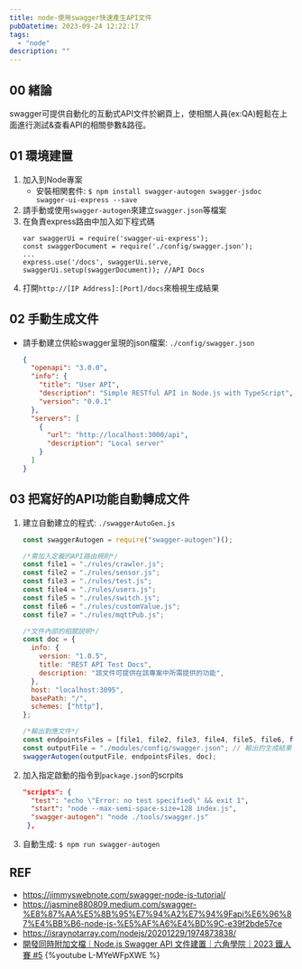```yaml
---
title: node-使用swagger快速產生API文件
pubDatetime: 2023-09-24 12:22:17
tags:
  - "node"
description: ""
---
```


## 00 緒論

swagger可提供自動化的互動式API文件於網頁上，使相關人員(ex:QA)輕鬆在上面進行測試&查看API的相關參數&路徑。

<!--more-->

## 01 環境建置

1. 加入到Node專案
   - 安裝相関套件:
     `$ npm install swagger-autogen swagger-jsdoc swagger-ui-express --save`
2. 請手動或使用`swagger-autogen`來建立`swagger.json`等檔案
3. 在負責express路由中加入如下程式碼
   ```javascript=
   var swaggerUi = require('swagger-ui-express');
   const swaggerDocument = require('./config/swagger.json');
   ...
   express.use('/docs', swaggerUi.serve, swaggerUi.setup(swaggerDocument)); //API Docs
   ```
4. 打開`http://[IP Address]:[Port]/docs`來檢視生成結果

## 02 手動生成文件

- 請手動建立供給swagger呈現的json檔案: `./config/swagger.json`
  ```json
  {
    "openapi": "3.0.0",
    "info": {
      "title": "User API",
      "description": "Simple RESTful API in Node.js with TypeScript",
      "version": "0.0.1"
    },
    "servers": [
      {
        "url": "http://localhost:3000/api",
        "description": "Local server"
      }
    ]
  }
  ```

## 03 把寫好的API功能自動轉成文件

1. 建立自動建立的程式: `./swaggerAutoGen.js`

   ```javascript
   const swaggerAutogen = require("swagger-autogen")();

   /*需加入定義的API路由規則*/
   const file1 = "./rules/crawler.js";
   const file2 = "./rules/sensor.js";
   const file3 = "./rules/test.js";
   const file4 = "./rules/users.js";
   const file5 = "./rules/switch.js";
   const file6 = "./rules/customValue.js";
   const file7 = "./rules/mqttPub.js";

   /*文件內部的相關說明*/
   const doc = {
     info: {
       version: "1.0.5",
       title: "REST API Test Docs",
       description: "該文件可提供在該專案中所需提供的功能",
     },
     host: "localhost:3095",
     basePath: "/",
     schemes: ["http"],
   };

   /*輸出對應文件*/
   const endpointsFiles = [file1, file2, file3, file4, file5, file6, file7];
   const outputFile = "./modules/config/swagger.json"; // 輸出的生成結果
   swaggerAutogen(outputFile, endpointsFiles, doc);
   ```

2. 加入指定啟動的指令到`package.json`的scrpits
   ```json
   "scripts": {
     "test": "echo \"Error: no test specified\" && exit 1",
     "start": "node --max-semi-space-size=128 index.js",
     "swagger-autogen": "node ./tools/swagger.js"
    },
   ```
3. 自動生成: `$ npm run swagger-autogen`

## REF

- https://jimmyswebnote.com/swagger-node-js-tutorial/
- https://jasmine880809.medium.com/swagger-%E8%87%AA%E5%8B%95%E7%94%A2%E7%94%9Fapi%E6%96%87%E4%BB%B6-node-js-%E5%AF%A6%E4%BD%9C-e39f2bde57ce
- https://israynotarray.com/nodejs/20201229/1974873838/
- [開發同時附加文檔｜Node.js Swagger API 文件建置｜六角學院｜2023 鐵人賽 #5](https://www.youtube.com/watch?v=L-MYeWFpXWE)
  {%youtube L-MYeWFpXWE %}
